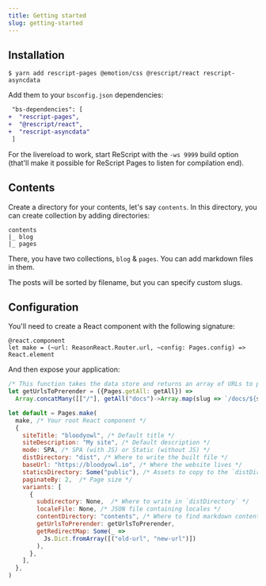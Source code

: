 ```yaml
---
title: Getting started
slug: getting-started
---
```


## Installation

```console
$ yarn add rescript-pages @emotion/css @rescript/react rescript-asyncdata
```

Add them to your `bsconfig.json` dependencies:

```diff
 "bs-dependencies": [
+  "rescript-pages",
+  "@rescript/react",
+  "rescript-asyncdata"
 ]
```

For the livereload to work, start ReScript with the `-ws 9999` build option (that'll make it possible for ReScript Pages to listen for compilation end).

## Contents

Create a directory for your contents, let's say `contents`. In this directory, you can create collection by adding directories:

```
contents
|_ blog
|_ pages
```

There, you have two collections, `blog` & `pages`. You can add markdown files in them.

The posts will be sorted by filename, but you can specify custom slugs.

## Configuration

You'll need to create a React component with the following signature:

```rescript
@react.component
let make = (~url: ReasonReact.Router.url, ~config: Pages.config) => React.element
```

And then expose your application:

```js
/* This function takes the data store and returns an array of URLs to pre-render */
let getUrlsToPrerender = ({Pages.getAll: getAll}) =>
  Array.concatMany([["/"], getAll("docs")->Array.map(slug => `/docs/${slug}`), ["404.html"]])

let default = Pages.make(
  make, /* Your root React component */
  {
    siteTitle: "bloodyowl", /* Default title */
    siteDescription: "My site", /* Default description */
    mode: SPA, /* SPA (with JS) or Static (without JS) */
    distDirectory: "dist", /* Where to write the built file */
    baseUrl: "https://bloodyowl.io", /* Where the website lives */
    staticsDirectory: Some("public"), /* Assets to copy to the `distDirectory` root */
    paginateBy: 2,  /* Page size */
    variants: [
      {
        subdirectory: None,  /* Where to write in `distDirectory` */
        localeFile: None, /* JSON file containing locales */
        contentDirectory: "contents", /* Where to find markdown contents */
        getUrlsToPrerender: getUrlsToPrerender,
        getRedirectMap: Some(_ =>
          Js.Dict.fromArray([("old-url", "new-url")])
        ),
      },
    ],
  },
)
```
